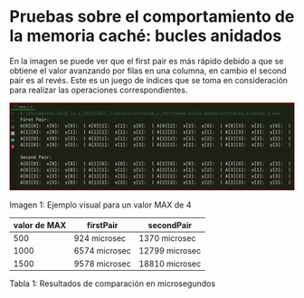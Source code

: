 # Pruebas sobre el comportamiento de la memoria caché: bucles anidados

En la imagen se puede ver que el first pair es más rápido debido a que se
obtiene el valor avanzando por filas en una columna, en cambio el second pair
es al revés. Este es un juego de ı́ndices que se toma en consideración para
realizar las operaciones correspondientes.

![Alt text](https://github.com/dabc312GitHub/computacion_paralela_2021_I/blob/master/src/tarea_1/assets/Captura%20de%20pantalla%202021-03-25%20182447.png)

Imagen 1:  Ejemplo visual para un valor MAX de 4

| valor de MAX | firstPair     | secondPair     |
| ------------ | ------------- | -------------- |
| 500          | 924 microsec  | 1370 microsec  |
| 1000         | 6574 microsec | 12799 microsec |
| 1500         | 9578 microsec | 18810 microsec |

Tabla 1: Resultados de comparación en microsegundos

